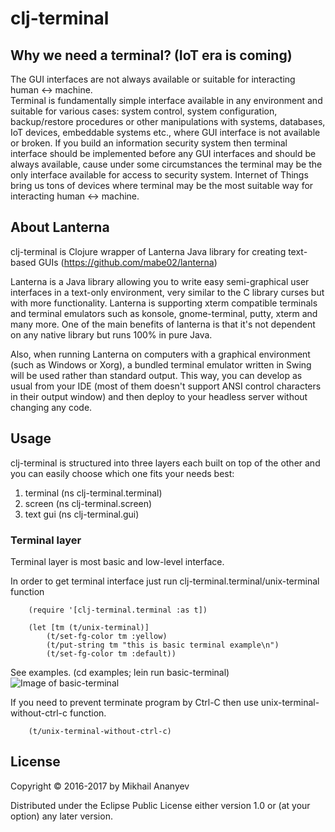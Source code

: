 # clj-terminal

## Why we need a terminal? (IoT era is coming)

The GUI interfaces are not always available or suitable for interacting human <-> machine.  
Terminal is fundamentally simple interface available in any environment and suitable for various cases: 
system control, system configuration, backup/restore procedures or other manipulations with systems, 
databases, IoT devices, embeddable systems etc., where GUI interface is not available or broken.
If you build an information security system then terminal interface should be implemented before any GUI interfaces 
and should be always available, cause under some circumstances the terminal may be the only interface available for access to 
security system.
Internet of Things bring us tons of devices where terminal may be the most suitable way for 
interacting human <-> machine.

## About Lanterna

clj-terminal is Clojure wrapper of Lanterna Java library for creating text-based GUIs (https://github.com/mabe02/lanterna)

Lanterna is a Java library allowing you to write easy semi-graphical user interfaces in a text-only environment, 
very similar to the C library curses but with more functionality. Lanterna is supporting xterm compatible terminals 
and terminal emulators such as konsole, gnome-terminal, putty, xterm and many more. One of the main benefits of lanterna 
is that it's not dependent on any native library but runs 100% in pure Java.

Also, when running Lanterna on computers with a graphical environment (such as Windows or Xorg), a bundled terminal 
emulator written in Swing will be used rather than standard output. This way, you can develop as usual from your 
IDE (most of them doesn't support ANSI control characters in their output window) and then deploy to your headless 
server without changing any code.

## Usage

clj-terminal is structured into three layers each built on top of the other and you can easily choose which one 
fits your needs best:
 1. terminal (ns clj-terminal.terminal)
 2. screen (ns clj-terminal.screen)
 3. text gui (ns clj-terminal.gui)

### Terminal layer

Terminal layer is most basic and low-level interface.

In order to get terminal interface just run clj-terminal.terminal/unix-terminal function

```
    (require '[clj-terminal.terminal :as t])
    
    (let [tm (t/unix-terminal)]
        (t/set-fg-color tm :yellow)
        (t/put-string tm "this is basic terminal example\n")
        (t/set-fg-color tm :default))
```
See examples. (cd examples; lein run basic-terminal)
![Image of basic-terminal](https://github.com/middlesphere/clj-terminal/blob/master/examples/resources/basic-example.png)

If you need to prevent terminate program by Ctrl-C then use unix-terminal-without-ctrl-c function.
```
    (t/unix-terminal-without-ctrl-c) 
```


## License

Copyright © 2016-2017 by Mikhail Ananyev

Distributed under the Eclipse Public License either version 1.0 or (at
your option) any later version.
